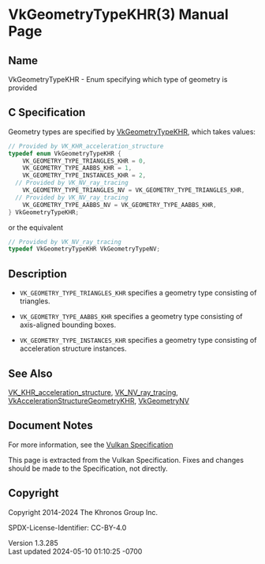 # VkGeometryTypeKHR(3) Manual Page

## Name

VkGeometryTypeKHR - Enum specifying which type of geometry is provided



## <a href="#_c_specification" class="anchor"></a>C Specification

Geometry types are specified by
[VkGeometryTypeKHR](https://registry.khronos.org/vulkan/specs/1.3-extensions/man/html/VkGeometryTypeKHR.html), which takes values:

``` c
// Provided by VK_KHR_acceleration_structure
typedef enum VkGeometryTypeKHR {
    VK_GEOMETRY_TYPE_TRIANGLES_KHR = 0,
    VK_GEOMETRY_TYPE_AABBS_KHR = 1,
    VK_GEOMETRY_TYPE_INSTANCES_KHR = 2,
  // Provided by VK_NV_ray_tracing
    VK_GEOMETRY_TYPE_TRIANGLES_NV = VK_GEOMETRY_TYPE_TRIANGLES_KHR,
  // Provided by VK_NV_ray_tracing
    VK_GEOMETRY_TYPE_AABBS_NV = VK_GEOMETRY_TYPE_AABBS_KHR,
} VkGeometryTypeKHR;
```

or the equivalent

``` c
// Provided by VK_NV_ray_tracing
typedef VkGeometryTypeKHR VkGeometryTypeNV;
```

## <a href="#_description" class="anchor"></a>Description

- `VK_GEOMETRY_TYPE_TRIANGLES_KHR` specifies a geometry type consisting
  of triangles.

- `VK_GEOMETRY_TYPE_AABBS_KHR` specifies a geometry type consisting of
  axis-aligned bounding boxes.

- `VK_GEOMETRY_TYPE_INSTANCES_KHR` specifies a geometry type consisting
  of acceleration structure instances.

## <a href="#_see_also" class="anchor"></a>See Also

[VK_KHR_acceleration_structure](https://registry.khronos.org/vulkan/specs/1.3-extensions/man/html/VK_KHR_acceleration_structure.html),
[VK_NV_ray_tracing](https://registry.khronos.org/vulkan/specs/1.3-extensions/man/html/VK_NV_ray_tracing.html),
[VkAccelerationStructureGeometryKHR](https://registry.khronos.org/vulkan/specs/1.3-extensions/man/html/VkAccelerationStructureGeometryKHR.html),
[VkGeometryNV](https://registry.khronos.org/vulkan/specs/1.3-extensions/man/html/VkGeometryNV.html)

## <a href="#_document_notes" class="anchor"></a>Document Notes

For more information, see the <a
href="https://registry.khronos.org/vulkan/specs/1.3-extensions/html/vkspec.html#VkGeometryTypeKHR"
target="_blank" rel="noopener">Vulkan Specification</a>

This page is extracted from the Vulkan Specification. Fixes and changes
should be made to the Specification, not directly.

## <a href="#_copyright" class="anchor"></a>Copyright

Copyright 2014-2024 The Khronos Group Inc.

SPDX-License-Identifier: CC-BY-4.0

Version 1.3.285  
Last updated 2024-05-10 01:10:25 -0700
